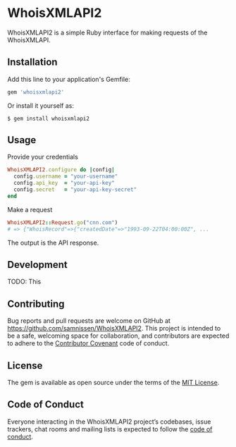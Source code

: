# WhoisXMLAPI2

WhoisXMLAPI2 is a simple Ruby interface for making requests of the WhoisXMLAPI.

## Installation

Add this line to your application's Gemfile:

```ruby
gem 'whoisxmlapi2'
```

Or install it yourself as:

    $ gem install whoisxmlapi2

## Usage

Provide your credentials

```ruby
WhoisXMLAPI2.configure do |config|
  config.username = "your-username"
  config.api_key  = "your-api-key"
  config.secret   = "your-api-key-secret"
end
```

Make a request

```ruby
WhoisXMLAPI2::Request.go("cnn.com")
# => {"WhoisRecord"=>{"createdDate"=>"1993-09-22T04:00:00Z", ...
```

The output is the API response.

## Development

TODO: This

## Contributing

Bug reports and pull requests are welcome on GitHub at https://github.com/samnissen/WhoisXMLAPI2. This project is intended to be a safe, welcoming space for collaboration, and contributors are expected to adhere to the [Contributor Covenant](http://contributor-covenant.org) code of conduct.

## License

The gem is available as open source under the terms of the [MIT License](https://opensource.org/licenses/MIT).

## Code of Conduct

Everyone interacting in the WhoisXMLAPI2 project’s codebases, issue trackers, chat rooms and mailing lists is expected to follow the [code of conduct](https://github.com/[USERNAME]/whoisxmlapi2/blob/master/CODE_OF_CONDUCT.md).

